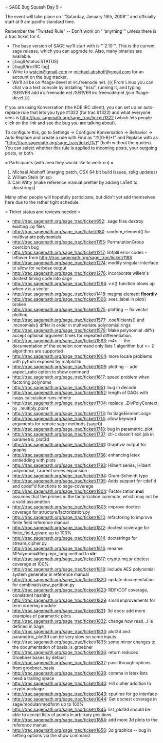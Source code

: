 = SAGE Bug Squash Day 9 =

The event will take place on '''Saturday, January 19th, 2008''' and officially start at 9 am pacific standard time.

Remember the "Twisted Rule" -- Don't work on '''anything''' unless there is a trac ticket for it.

 * The base version of SAGE we'll start with is '''2.10'''.  This is the current sage release, which you can upgrade to.  Also, many binaries are available. 
 * [:bug9/status:STATUS]
 * [:bug9/irc:IRC log]
 * Write to wstein@gmail.com or michael.abshoff@gmail.com for an account on the bug tracker.
 * We'll all be on #sage-devel at irc.freenode.net.
{{{
From Linux you can chat via a text console by installing "irssi", running it, and typing
  /SERVER add irc.freenode.net
  /SERVER irc.freenode.net
  /join #sage-devel
}}}

If you are using Konversation (the KDE IRC client), you can set up an auto-replace rule that lets you type #1322 (for trac #1322) and what everyone sees is http://trac.sagemath.org/sage_trac/ticket/1322 (which lets people click on the link and see the bug you are talking about).

To configure this, go to Settings -> Configure Konversation -> Behavior -> Auto Replace and create a rule with Find as "#([0-9]+)" and Replace with as "http://trac.sagemath.org/sage_trac/ticket/%1" (both without the quotes).  You can select whether this rule is applied to incoming posts, your outgoing posts, or both.

= Participants (with area they would like to work on) =
 1. Michael Abshoff (merging patch, OSX 64 bit build issues, spkg updates)
 1. William Stein (misc)
 1. Carl Witty (make reference manual prettier by adding LaTeX to docstrings)

Many other people will hopefully participate, but didn't yet add themselves here due to the rather tight schedule.

= Ticket status and reviews needed =

 * http://trac.sagemath.org/sage_trac/ticket/652: .sage files destroy existing .py files
 * http://trac.sagemath.org/sage_trac/ticket/980: random_element() for multivariate polynomials
 * http://trac.sagemath.org/sage_trac/ticket/1155: PermutationGroup coercion bug
 * http://trac.sagemath.org/sage_trac/ticket/1217: libfplll error codes - leftover from http://trac.sagemath.org/sage_trac/ticket/1188
 * http://trac.sagemath.org/sage_trac/ticket/1274: modify singular interface to allow for verbose output
 * http://trac.sagemath.org/sage_trac/ticket/1276: incorporate willem's doctest timing code into sage
 * http://trac.sagemath.org/sage_trac/ticket/1294: v.n() function blows up when v is a vector
 * http://trac.sagemath.org/sage_trac/ticket/1418: magma element __floordiv__
 * http://trac.sagemath.org/sage_trac/ticket/1508: axes_label in plot() broken
 * http://trac.sagemath.org/sage_trac/ticket/1575: plotting -- fix vector plotting
 * http://trac.sagemath.org/sage_trac/ticket/1577: .coefficients() and .monomials() differ in order in multivariate polynomial rings
 * http://trac.sagemath.org/sage_trac/ticket/1578: Make polynomial .diff() accept optional argument times for repeated differentiation.
 * http://trac.sagemath.org/sage_trac/ticket/1593: m4ri -- the documentation of the echelon command only lists 1 algorithm but >= 2 algorithms are supported
 * http://trac.sagemath.org/sage_trac/ticket/1604: more locale problems with python exposed by matplotlib
 * http://trac.sagemath.org/sage_trac/ticket/1606: plotting -- add aspect_ratio option to show command
 * http://trac.sagemath.org/sage_trac/ticket/1617: speed problem when factoring polynoms
 * http://trac.sagemath.org/sage_trac/ticket/1651: bug in decode
 * http://trac.sagemath.org/sage_trac/ticket/1652: length of DAGs with loops calculation runs infinite
 * http://trac.sagemath.org/sage_trac/ticket/1704: replace _DivPolyContext by _multiply_point
 * http://trac.sagemath.org/sage_trac/ticket/1713: fix SageElement._sage_
 * http://trac.sagemath.org/sage_trac/ticket/1714: allow keyword arguments for remote sage methods (sage0)
 * http://trac.sagemath.org/sage_trac/ticket/1718: bug in parametric_plot
 * http://trac.sagemath.org/sage_trac/ticket/1737: ctl-c doesn't exit job in parametric_plot3d
 * http://trac.sagemath.org/sage_trac/ticket/1761: Graphviz output for graphs
 * http://trac.sagemath.org/sage_trac/ticket/1766: enhancing latex embedding with plots
 * http://trac.sagemath.org/sage_trac/ticket/1793: Hilbert series, Hilbert polynomial, Laurent series expansion
 * http://trac.sagemath.org/sage_trac/ticket/1794: Gram-Schmidt typo
 * http://trac.sagemath.org/sage_trac/ticket/1795: Adds support for cdef'd and cpdef'd functions to sage-coverage
 * http://trac.sagemath.org/sage_trac/ticket/1804: Factorization.__mul__ assumes that the primes in the factorization commute, which may not be a valid assumption
 * http://trac.sagemath.org/sage_trac/ticket/1805: improve doctest coverage for structure/factorization.py
 * http://trac.sagemath.org/sage_trac/ticket/1810: refactoring to improve finite field reference manual
 * http://trac.sagemath.org/sage_trac/ticket/1812: doctest coverage for finite_field_givaro up to 100%
 * http://trac.sagemath.org/sage_trac/ticket/1814: doctstrings for stream_cipher.py
 * http://trac.sagemath.org/sage_trac/ticket/1816: rename MPolynomialRing.repr_long method to __str__
 * http://trac.sagemath.org/sage_trac/ticket/1817: crypto.mq.sr doctest coverage at 100%
 * http://trac.sagemath.org/sage_trac/ticket/1818: include AES polynomial system generator in reference manual
 * http://trac.sagemath.org/sage_trac/ticket/1820: update documentation for combinat/skew_partition.py
 * http://trac.sagemath.org/sage_trac/ticket/1823: RDF/CDF coverage, consistent hashing
 * http://trac.sagemath.org/sage_trac/ticket/1829: small improvements for term ordering module
 * http://trac.sagemath.org/sage_trac/ticket/1831: 3d docs: add more examples of parametric plots
 * http://trac.sagemath.org/sage_trac/ticket/1832: change how real(...) is defined in Sage
 * http://trac.sagemath.org/sage_trac/ticket/1833: plot3d and parametric_plot3d can be very slow on some inputs
 * http://trac.sagemath.org/sage_trac/ticket/1835: some minor changes to the documentation of basis_is_groebner
 * http://trac.sagemath.org/sage_trac/ticket/1836: return reduced Groebner bases by default
 * http://trac.sagemath.org/sage_trac/ticket/1837: pass through options from groebner_basis
 * http://trac.sagemath.org/sage_trac/ticket/1838: comma in latex lists need a trailing space
 * http://trac.sagemath.org/sage_trac/ticket/1840: Hill cipher addition to crypto package
 * http://trac.sagemath.org/sage_trac/ticket/1843: cputime for gp interface
 * http://trac.sagemath.org/sage_trac/ticket/1844: Get doctest coverage in sage/modular/modform up to 100%
 * http://trac.sagemath.org/sage_trac/ticket/1845: list_plot3d should be able to accept lists of points in arbitrary positions
 * http://trac.sagemath.org/sage_trac/ticket/1854: add more 3d plots to the reference manual
 * http://trac.sagemath.org/sage_trac/ticket/1856: 3d graphics -- bug in setting options via the show command
